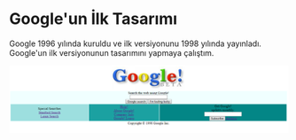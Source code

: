 # Google'un İlk Tasarımı
Google 1996 yılında kuruldu ve ilk versiyonunu 1998 yılında yayınladı. Google'un ilk versiyonunun tasarımını yapmaya çalıştım. 

![Kod görüntüsü](googleornek.png)

